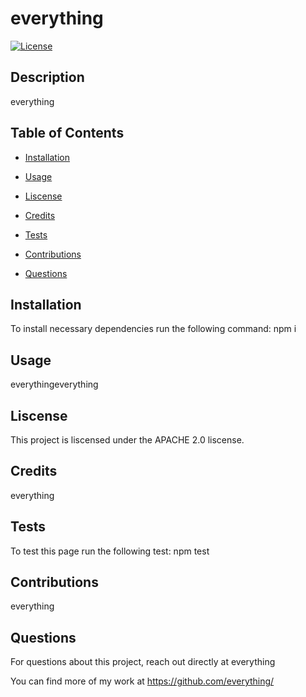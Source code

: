 # everything

[![License](https://img.shields.io/badge/License-Apache_2.0-blue.svg)](https://opensource.org/licenses/Apache-2.0)

## Description

everything

## Table of Contents

- [Installation](#installation)

- [Usage](#usage)

- [Liscense](#liscense)

- [Credits](#credits)

- [Tests](#tests)

- [Contributions](#Contributions)

- [Questions](#questions)

## Installation

To install necessary dependencies run the following command: npm i

## Usage

everythingeverything

## Liscense

This project is liscensed under the APACHE 2.0 liscense.

## Credits

everything

## Tests

To test this page run the following test: npm test

## Contributions

everything

## Questions

For questions about this project, reach out directly at everything

You can find more of my work at https://github.com/everything/
